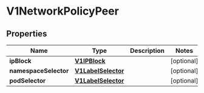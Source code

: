 
# V1NetworkPolicyPeer

## Properties
Name | Type | Description | Notes
------------ | ------------- | ------------- | -------------
**ipBlock** | [**V1IPBlock**](V1IPBlock.md) |  |  [optional]
**namespaceSelector** | [**V1LabelSelector**](V1LabelSelector.md) |  |  [optional]
**podSelector** | [**V1LabelSelector**](V1LabelSelector.md) |  |  [optional]



